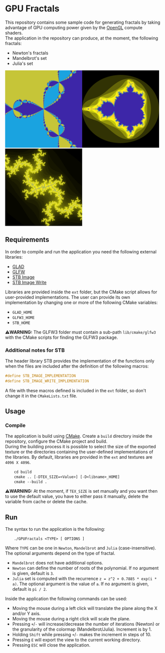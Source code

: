# GPU Fractals
This repository contains some sample code for generating fractals by taking advantage of GPU computing power given by the [OpenGL](https://www.opengl.org/) compute shaders.  
The application in the repository can produce, at the moment, the following fractals:
 - Newton's fractals
 - Mandelbrot's set
 - Julia's set

<img src="imgs/newton.png" width=250px><img src="imgs/mandelbrot.png" width=250px><img src="imgs/julia.png" width=250px>


## Requirements
In order to compile and run the application you need the following external libraries:
 - [GLAD](https://glad.dav1d.de/)
 - [GLFW](https://www.glfw.org/)
 - [STB Image](https://github.com/nothings/stb/blob/master/stb_image.h)
 - [STB Image Write](https://github.com/nothings/stb/blob/master/stb_image_write.h)

Libraries are provided inside the `ext` folder, but the CMake script allows for user-provided implementations. The user can provide its own implementation by changing one or more of the following CMake variables:
 - `GLAD_HOME`
 - `GLFW3_HOME`
 - `STB_HOME`

:warning:**WARNING:** The GLFW3 folder must contain a sub-path `lib/cmake/glfw3` with the CMake scripts for finding the GLFW3 package.

### Additional notes for STB
The header library STB provides the implementation of the functions only when the files are included after the definition of the following macros:
```c
#define STB_IMAGE_IMPLEMENTATION
#define STB_IMAGE_WRITE_IMPLEMENTATION
```
A file with these macros defined is included in the `ext` folder, so don't change it in the `CMakeLists.txt` file.

## Usage
### Compile
The application is build using [CMake](https://cmake.org/). Create a `build` directory inside the repository, configure the CMake project and build.  
During the building process it is possible to select the size of the exported texture or the directories containing the user-defined implementations of the libraries. By default, libraries are provided in the `ext` and textures are `4096 X 4096`.
```
    cd build
    cmake .. [-DTEX_SIZE=<Value>] [-D<libname>_HOME]
    cmake --build .
```
:warning:**WARNING:** At the moment, if `TEX_SIZE` is set manually and you want then to use the default value, you have to either pass it manually, delete the variable from cache or delete the cache.

## Run
The syntax to run the application is the following:
```
    ./GPUFractals <TYPE> [ OPTIONS ]
```
Where `TYPE` can be one in `Newton`, `Mandelbrot` and `Julia` (case-insensitive). The optional arguments depend on the type of fractal.
 - `Mandelbrot` does not have additional options.
 - `Newton` can define the number of roots of the polynomial. If no argument is given, default is `3`.
 - `Julia` set is computed with the recurrence `z = z^2 + 0.7885 * exp(i * a)`. The optional argument is the value of `a`. If no argument is given, default is `pi / 2`.

Inside the application the following commands can be used:
 - Moving the mouse during a left click will translate the plane along the X and/or Y axis.
 - Moving the mouse during a right click will scale the plane.
 - Pressing `+`/`-` will increase/decrease the number of iterations (Newton) or the granularity of the colormap (Mandelbrot/Julia). Increment is by 1.
 - Holding `Shift` while pressing `+`/`-` makes the increment in steps of 10.
 - Pressing `E` will export the view to the current working directory.
 - Pressing `ESC` will close the application.